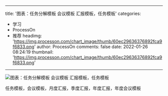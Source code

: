 
---
title: '图表：任务分解模板 会议模板 汇报模板，任务模板'
categories: 
 - 学习
 - ProcessOn
 - 推荐
headimg: 'https://img.processon.com/chart_image/thumb/60ec29636376892fca9f6833.png'
author: ProcessOn
comments: false
date: 2022-01-26 08:24:19
thumbnail: 'https://img.processon.com/chart_image/thumb/60ec29636376892fca9f6833.png'
---

<div>   
<img class="thumb" alt="图表：任务分解模板 会议模板 汇报模板，任务模板" src="https://img.processon.com/chart_image/thumb/60ec29636376892fca9f6833.png" referrerpolicy="no-referrer">
<p>任务模板，会议模板，月度汇报，季度汇报，年度汇报，年度会议模板</p>  
</div>
            